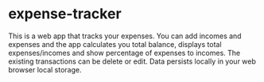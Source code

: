 # expense-tracker
This is a web app that tracks your expenses. You can add incomes and expenses and the app calculates you total balance,
displays total expenses/incomes and show percentage of expenses to incomes. 
The existing transactions can be delete or edit. 
Data persists locally in your web browser local storage.
